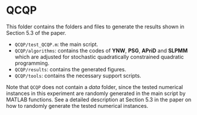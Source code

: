 # QCQP
This folder contains the folders and files to generate the results shown in Section 5.3 of the paper.
- `QCQP/test_QCQP.m`: the main script.
- `QCQP/algorithms`: contains the codes of **YNW**, **PSG**, **APriD** and **SLPMM** which are adjusted for stochastic quadratically constrained quadratic programming.
- `QCQP/results`: contains the generated figures.
- `QCQP/tools`: contains the necessary support scripts.

Note that `QCQP` does not contain a *data* folder, since  the tested numerical instances in this experiment are randomly generated in the main script by MATLAB functions. See a detailed description at Section 5.3 in the paper on how to randomly generate  the tested numerical instances.
